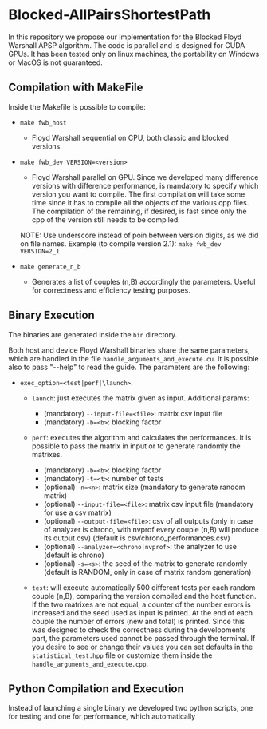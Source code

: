 # Blocked-AllPairsShortestPath

In this repository we propose our implementation for the Blocked Floyd Warshall APSP algorithm. The code is parallel and is designed for CUDA GPUs.
It has been tested only on linux machines, the portability on Windows or MacOS is not guaranteed.

## Compilation with MakeFile

Inside the Makefile is possible to compile:

* <code>make fwb_host</code>
    - Floyd Warshall sequential on CPU, both classic and blocked versions.

* <code>make fwb_dev VERSION=\<version\></code>
    - Floyd Warshall parallel on GPU. Since we developed many difference versions with difference performance, is mandatory to specify which version you want to compile. The first compilation will take some time since it has to compile all the objects of the various cpp files. The compilation of the remaining, if desired, is fast since only the cpp of the version still needs to be compiled.

    NOTE: Use underscore instead of poin between version digits, as we did on file names. Example (to compile version 2.1):
    <code>make fwb_dev VERSION=2_1</code>

* <code>make generate_n_b</code>
    - Generates a list of couples (n,B) accordingly the parameters. Useful for correctness and efficiency testing purposes. 

## Binary Execution

The binaries are generated inside the <code>bin</code> directory.

Both host and device Floyd Warshall binaries share the same parameters, which are handled in the file <code>handle_arguments_and_execute.cu</code>.
It is possible also to pass "--help" to read the guide.
The parameters are the following:

* <code>exec_option=\<test\|perf\|\launch></code>.

    - <code>launch</code>: just executes the matrix given as input. Additional params:
        - (mandatory) <code>--input-file=\<file\></code>: matrix csv input file
        - (mandatory) <code>-b=\<b\></code>: blocking factor

    - <code>perf</code>: executes the algorithm and calculates the performances. It is possible to pass the matrix in input or to generate randomly the matrixes.

        - (mandatory) <code>-b=\<b\></code>: blocking factor
        - (mandatory) <code>-t=\<t\></code>: number of tests
        - (optional)  <code>-n=\<n\></code>: matrix size (mandatory to generate random matrix)
        - (optional)  <code>--input-file=\<file\></code>: matrix csv input file (mandatory for use a csv matrix) 
        - (optional) <code>--output-file=\<file\></code>: csv of all outputs (only in case of analyzer is chrono, with nvprof every couple (n,B) will produce its output csv) (default is csv/chrono_performances.csv)
        - (optional) <code>--analyzer=\<chrono\|nvprof\></code>: the analyzer to use (default is chrono)
        - (optional) <code>-s=\<s\></code>: the seed of the matrix to generate randomly (default is RANDOM, only in case of matrix random generation)


    - <code>test</code>: will execute automatically 500 different tests per each random couple (n,B), comparing the version compiled and the host function. If the two matrixes are not equal, a counter of the number errors is increased and the seed used as input is printed. At the end of each couple the number of errors (new and total) is printed. Since this was designed to check the correctness during the developments part, the parameters used cannot be passed through the terminal. If you desire to see or change their values you can set defaults in the <code>statistical_test.hpp</code> file or customize them inside the <code>handle_arguments_and_execute.cpp</code>.

## Python Compilation and Execution

Instead of launching a single binary we developed two python scripts, one for testing and one for performance, which automatically 
